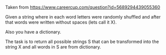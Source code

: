 Taken from https://www.careercup.com/question?id=5689294439055360

Given a string where in each word letters were randomly shuffled and after that words
were written without spaces (lets call it X).

Also you have a dictionary.

The task is to return all possible strings S that can be transformed into the string X
and all words in S are from dictionary.